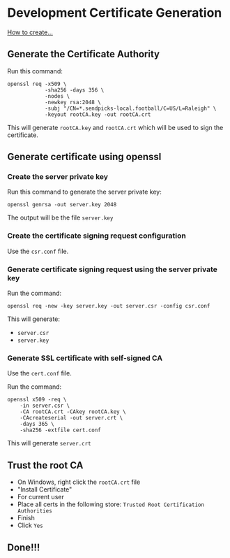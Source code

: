 # Development Certificate Generation

[How to create...](https://devopscube.com/create-self-signed-certificates-openssl/)

## Generate the Certificate Authority

Run this command:

```
openssl req -x509 \
            -sha256 -days 356 \
            -nodes \
            -newkey rsa:2048 \
            -subj "/CN=*.sendpicks-local.football/C=US/L=Raleigh" \
            -keyout rootCA.key -out rootCA.crt
```

This will generate `rootCA.key` and `rootCA.crt` which will be used to sign the certificate.

## Generate certificate using openssl

### Create the server private key

Run this command to generate the server private key:

```
openssl genrsa -out server.key 2048
```

The output will be the file `server.key`

### Create the certificate signing request configuration

Use the `csr.conf` file.

### Generate certificate signing request using the server private key

Run the command:

```
openssl req -new -key server.key -out server.csr -config csr.conf
```

This will generate:

-   `server.csr`
-   `server.key`

### Generate SSL certificate with self-signed CA

Use the `cert.conf` file.

Run the command:

```
openssl x509 -req \
    -in server.csr \
    -CA rootCA.crt -CAkey rootCA.key \
    -CAcreateserial -out server.crt \
    -days 365 \
    -sha256 -extfile cert.conf
```

This will generate `server.crt`

## Trust the root CA

-   On Windows, right click the `rootCA.crt` file
-   "Install Certificate"
-   For current user
-   Place all certs in the following store: `Trusted Root Certification Authorities`
-   Finish
-   Click `Yes`

## Done!!!
